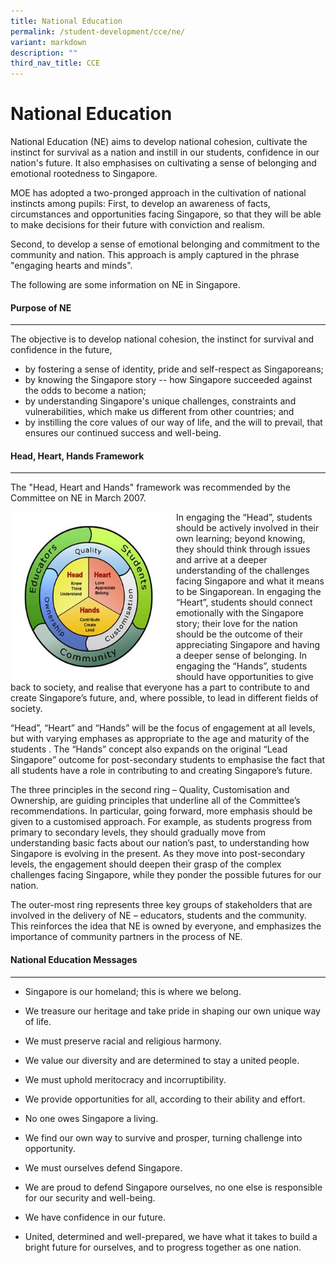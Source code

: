 ```yaml
---
title: National Education
permalink: /student-development/cce/ne/
variant: markdown
description: ""
third_nav_title: CCE
---
```

National Education
==================

National Education (NE) aims to develop national cohesion, cultivate the instinct for survival as a nation and instill in our students, confidence in our nation's future. It also emphasises on cultivating a sense of belonging and emotional rootedness to Singapore.  
  
MOE has adopted a two-pronged approach in the cultivation of national instincts among pupils: First, to develop an awareness of facts, circumstances and opportunities facing Singapore, so that they will be able to make decisions for their future with conviction and realism.  
  
Second, to develop a sense of emotional belonging and commitment to the community and nation. This approach is amply captured in the phrase "engaging hearts and minds".  
  
The following are some information on NE in Singapore.

#### **Purpose of NE**

* * *

  
The objective is to develop national cohesion, the instinct for survival and confidence in the future,  

*   by fostering a sense of identity, pride and self-respect as Singaporeans;
*   by knowing the Singapore story -- how Singapore succeeded against the odds to become a nation;
*   by understanding Singapore's unique challenges, constraints and vulnerabilities, which make us different from other countries; and
*   by instilling the core values of our way of life, and the will to prevail, that ensures our continued success and well-being.

#### **Head, Heart, Hands Framework**

* * *

The "Head, Heart and Hands" framework was recommended by the Committee on NE in March 2007.

<img src="/images/Head%20Heart%20Hands%20NE%20Framework%202007.png" style="width:250px;height:270px;margin-right:15px;" align="left">

In engaging the “Head”, students should be actively involved in their own learning; beyond knowing, they should think through issues and arrive at a deeper understanding of the challenges facing Singapore and what it means to be Singaporean. In engaging the “Heart”, students should connect emotionally with the Singapore story; their love for the nation should be the outcome of their appreciating Singapore and having a deeper sense of belonging. In engaging the “Hands”, students should have opportunities to give back to society, and realise that everyone has a part to contribute to and create Singapore’s future, and, where possible, to lead in different fields of society.


“Head”, “Heart” and “Hands” will be the focus of engagement at all levels, but with varying emphases as appropriate to the age and maturity of the students . The “Hands” concept also expands on the original “Lead Singapore” outcome for post-secondary students to emphasise the fact that all students have a role in contributing to and creating Singapore’s future.

The three principles in the second ring – Quality, Customisation and Ownership, are guiding principles that underline all of the Committee’s recommendations. In particular, going forward, more emphasis should be given to a customised approach. For example, as students progress from primary to secondary levels, they should gradually move from understanding basic facts about our nation’s past, to understanding how Singapore is evolving in the present. As they move into post-secondary levels, the engagement should deepen their grasp of the complex challenges facing Singapore, while they ponder the possible futures for our nation.

The outer-most ring represents three key groups of stakeholders that are involved in the delivery of NE – educators, students and the community. This reinforces the idea that NE is owned by everyone, and emphasizes the importance of community partners in the process of NE.

#### **National Education Messages**

* * *

  

*   Singapore is our homeland; this is where we belong.&nbsp;  
    
*   We treasure our heritage and take pride in shaping our own unique way of life.  
    
*   We must preserve racial and religious harmony.&nbsp;  
    
*   We value our diversity and are determined to stay a united people.&nbsp;  
    
*   We must uphold meritocracy and incorruptibility.&nbsp;  
    
*   We provide opportunities for all, according to their ability and effort.  
    
*   No one owes Singapore a living.&nbsp;  
    
*   We find our own way to survive and prosper, turning challenge into opportunity.  
    
*   We must ourselves defend Singapore.&nbsp;  
    
*   We are proud to defend Singapore ourselves, no one else is responsible for our security and well-being.  
    
*   We have confidence in our future.&nbsp;  
    
*   United, determined and well-prepared, we have what it takes to build a bright future for ourselves, and to progress together as one nation.